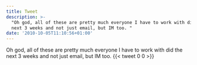 ```yaml
---
title: Tweet
description: >-
  "Oh god, all of these are pretty much everyone I have to work with did the
  next 3 weeks and not just email, but IM too. "
date: '2010-10-05T11:10:56+01:00'
---
```

Oh god, all of these are pretty much everyone I have to work with did the next 3 weeks and not just email, but IM too. 
      {{< tweet 0 0 >}}
    
